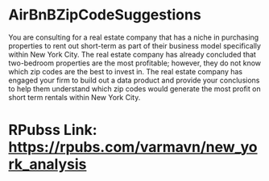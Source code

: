 # AirBnBZipCodeSuggestions
You are consulting for a real estate company that has a niche in purchasing properties to rent out short-term as part of their business model specifically within New York City. The real estate company has already concluded that two-bedroom properties are the most profitable; however, they do not know which zip codes are the best to invest in.  The real estate company has engaged your firm to build out a data product and provide your conclusions to help them understand which zip codes would generate the most profit on short term rentals within New York City.

# RPubss Link: https://rpubs.com/varmavn/new_york_analysis
